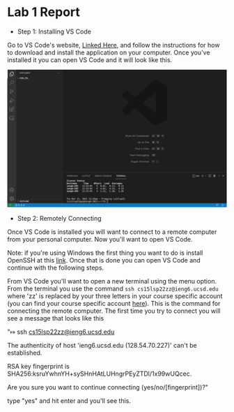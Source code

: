 # Lab 1 Report

* Step 1: Installing VS Code

Go to VS Code's website, [Linked Here](https://code.visualstudio.com/), and follow the instructions for how to download and install the application on your computer.
Once you've installed it you can open VS Code and it will look like this.

![VS Code home page](Lab1SS_1.png)

* Step 2: Remotely Connecting

Once VS Code is installed you will want to connect to a remote computer from your personal computer. Now you'll want to open VS Code.

 Note: if you're using Windows the first thing you want to do is install OpenSSH at this [link](https://docs.microsoft.com/en-us/windows-server/administration/openssh/openssh_install_firstuse). Once that is done you can open VS Code and continue with the following steps.

From VS Code you'll want to open a new terminal using the menu option. From the terminal you use the command `ssh cs15lsp22zz@ieng6.ucsd.edu` where 'zz' is replaced by your three letters in your course specific account (you can find your course specific account [here](https://sdacs.ucsd.edu/~icc/index.php)). This is the command for connecting the remote computer. The first time you try to connect you will see a message that looks like this 

"⤇ ssh cs15lsp22zz@ieng6.ucsd.edu

The authenticity of host 'ieng6.ucsd.edu (128.54.70.227)' can't
be established.

RSA key fingerprint is
SHA256:ksruYwhnYH+sySHnHAtLUHngrPEyZTDl/1x99wUQcec.

Are you sure you want to continue connecting
(yes/no/[fingerprint])?"

type "yes" and hit enter and you'll see this.

![]()


